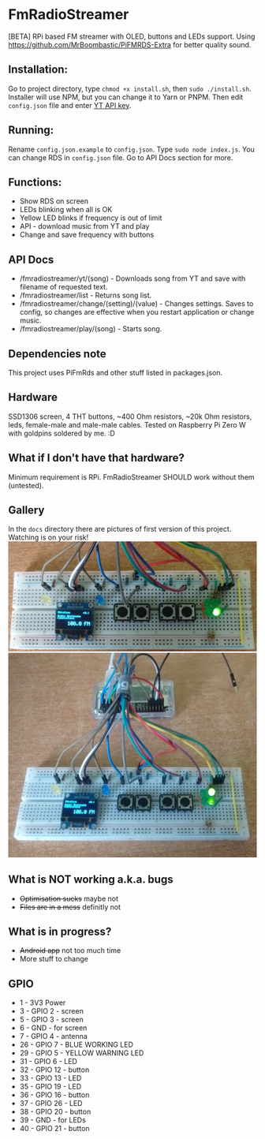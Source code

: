 # FmRadioStreamer
[BETA] RPi based FM streamer with OLED, buttons and LEDs support.
Using https://github.com/MrBoombastic/PiFMRDS-Extra for better quality sound.

## Installation:
Go to project directory, type `chmod +x install.sh`, then `sudo ./install.sh`. Installer will use NPM, but you can change it to Yarn or PNPM. Then edit `config.json` file and enter [YT API key](https://developers.google.com/youtube/v3/getting-started).

## Running:
Rename `config.json.example` to `config.json`. Type `sudo node index.js`. You can change RDS in `config.json` file. Go to API Docs section for more.

## Functions:
- Show RDS on screen
- LEDs blinking when all is OK
- Yellow LED blinks if frequency is out of limit
- API - download music from YT and play
- Change and save frequency with buttons

## API Docs
- /fmradiostreamer/yt/(song) - Downloads song from YT and save with filename of requested text.
- /fmradiostreamer/list - Returns song list.
- /fmradiostreamer/change/(setting)/(value) - Changes settings. Saves to config, so changes are effective when you restart application or change music.
- /fmradiostreamer/play/(song) - Starts song.

## Dependencies note
This project uses PiFmRds and other stuff listed in packages.json.

## Hardware
SSD1306 screen, 4 THT buttons, ~400 Ohm resistors, ~20k Ohm resistors, leds, female-male and male-male cables. Tested on Raspberry Pi Zero W with goldpins soldered by me. :D

## What if I don't have that hardware?
Minimum requirement is RPi. FmRadioStreamer SHOULD work without them (untested).

## Gallery
In the `docs` directory there are pictures of first version of this project. Watching is on your risk!
![Image](docs/hwv2_1.jpg?raw=true "Image")
![Image](docs/hwv2_2.jpg?raw=true "Image")

## What is NOT working a.k.a. bugs
- ~~Optimisation sucks~~ maybe not
- ~~Files are in a mess~~ definitly not

## What is in progress?
- ~~Android app~~ not too much time
- More stuff to change

## GPIO
- 1 - 3V3 Power
- 3 - GPIO 2 - screen
- 5 - GPIO 3 - screen
- 6 - GND - for screen
- 7 - GPIO 4 -  antenna
- 26 - GPIO 7 - BLUE WORKING LED
- 29 - GPIO 5 - YELLOW WARNING LED
- 31 - GPIO 6 - LED
- 32 - GPIO 12 - button
- 33 - GPIO 13 - LED
- 35 - GPIO 19 - LED
- 36 - GPIO 16 - button
- 37 - GPIO 26 - LED
- 38 - GPIO 20 - button
- 39 - GND - for LEDs
- 40 - GPIO 21 - button